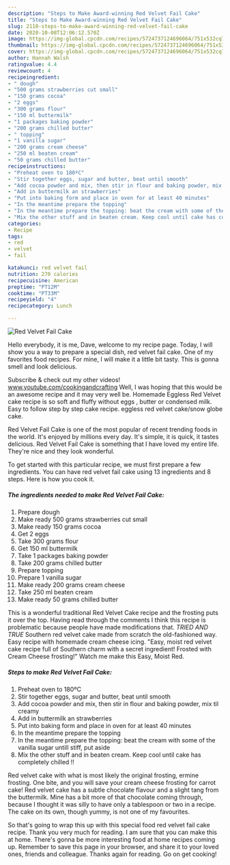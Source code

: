 ```yaml
---
description: "Steps to Make Award-winning Red Velvet Fail Cake"
title: "Steps to Make Award-winning Red Velvet Fail Cake"
slug: 2110-steps-to-make-award-winning-red-velvet-fail-cake
date: 2020-10-08T12:06:12.570Z
image: https://img-global.cpcdn.com/recipes/5724737124696064/751x532cq70/red-velvet-fail-cake-recipe-main-photo.jpg
thumbnail: https://img-global.cpcdn.com/recipes/5724737124696064/751x532cq70/red-velvet-fail-cake-recipe-main-photo.jpg
cover: https://img-global.cpcdn.com/recipes/5724737124696064/751x532cq70/red-velvet-fail-cake-recipe-main-photo.jpg
author: Hannah Walsh
ratingvalue: 4.4
reviewcount: 4
recipeingredient:
- " dough"
- "500 grams strawberries cut small"
- "150 grams cocoa"
- "2 eggs"
- "300 grams flour"
- "150 ml buttermilk"
- "1 packages baking powder"
- "200 grams chilled butter"
- " topping"
- "1 vanilla sugar"
- "200 grams cream cheese"
- "250 ml beaten cream"
- "50 grams chilled butter"
recipeinstructions:
- "Preheat oven to 180ºC"
- "Stir together eggs, sugar and butter, beat until smooth"
- "Add cocoa powder and mix, then stir in flour and baking powder, mix til creamy"
- "Add in buttermilk an strawberries"
- "Put into baking form and place in oven for at least 40 minutes"
- "In the meantime prepare the topping"
- "In the meantime prepare the topping: beat the cream with some of the vanilla sugar untill stiff, put aside"
- "Mix the other stuff and in beaten cream. Keep cool until cake has completely chilled !!"
categories:
- Recipe
tags:
- red
- velvet
- fail

katakunci: red velvet fail 
nutrition: 270 calories
recipecuisine: American
preptime: "PT12M"
cooktime: "PT33M"
recipeyield: "4"
recipecategory: Lunch

---
```



![Red Velvet Fail Cake](https://img-global.cpcdn.com/recipes/5724737124696064/751x532cq70/red-velvet-fail-cake-recipe-main-photo.jpg)

Hello everybody, it is me, Dave, welcome to my recipe page. Today, I will show you a way to prepare a special dish, red velvet fail cake. One of my favorites food recipes. For mine, I will make it a little bit tasty. This is gonna smell and look delicious.

Subscribe &amp; check out my other videos! www.youtube.com/cookingandcrafting Well, I was hoping that this would be an awesome recipe and it may very well be. Homemade Eggless Red Velvet cake recipe is so soft and fluffy without eggs , butter or condensed milk. Easy to follow step by step cake recipe. eggless red velvet cake/snow globe cake.

Red Velvet Fail Cake is one of the most popular of recent trending foods in the world. It's enjoyed by millions every day. It's simple, it is quick, it tastes delicious. Red Velvet Fail Cake is something that I have loved my entire life. They're nice and they look wonderful.


To get started with this particular recipe, we must first prepare a few ingredients. You can have red velvet fail cake using 13 ingredients and 8 steps. Here is how you cook it.

<!--inarticleads1-->

##### The ingredients needed to make Red Velvet Fail Cake:

1. Prepare  dough
1. Make ready 500 grams strawberries cut small
1. Make ready 150 grams cocoa
1. Get 2 eggs
1. Take 300 grams flour
1. Get 150 ml buttermilk
1. Take 1 packages baking powder
1. Take 200 grams chilled butter
1. Prepare  topping
1. Prepare 1 vanilla sugar
1. Make ready 200 grams cream cheese
1. Take 250 ml beaten cream
1. Make ready 50 grams chilled butter


This is a wonderful traditional Red Velvet Cake recipe and the frosting puts it over the top. Having read through the comments I think this recipe is problematic because people have made modifications that. *TRIED AND TRUE* Southern red velvet cake made from scratch the old-fashioned way. Easy recipe with homemade cream cheese icing. &#34;Easy, moist red velvet cake recipe full of Southern charm with a secret ingredient! Frosted with Cream Cheese frosting!&#34; Watch me make this Easy, Moist Red. 

<!--inarticleads2-->

##### Steps to make Red Velvet Fail Cake:

1. Preheat oven to 180ºC
1. Stir together eggs, sugar and butter, beat until smooth
1. Add cocoa powder and mix, then stir in flour and baking powder, mix til creamy
1. Add in buttermilk an strawberries
1. Put into baking form and place in oven for at least 40 minutes
1. In the meantime prepare the topping
1. In the meantime prepare the topping: beat the cream with some of the vanilla sugar untill stiff, put aside
1. Mix the other stuff and in beaten cream. Keep cool until cake has completely chilled !!


Red velvet cake with what is most likely the original frosting, ermine frosting. One bite, and you will save your cream cheese frosting for carrot cake! Red velvet cake has a subtle chocolate flavour and a slight tang from the buttermilk. Mine has a bit more of that chocolate coming through, because I thought it was silly to have only a tablespoon or two in a recipe. The cake on its own, though yummy, is not one of my favourites. 

So that's going to wrap this up with this special food red velvet fail cake recipe. Thank you very much for reading. I am sure that you can make this at home. There's gonna be more interesting food at home recipes coming up. Remember to save this page in your browser, and share it to your loved ones, friends and colleague. Thanks again for reading. Go on get cooking!
